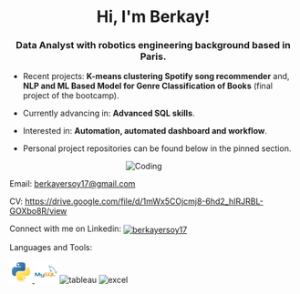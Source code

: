 <h1 align="center">Hi, I'm Berkay!</h1>
<h3 align="center">Data Analyst with robotics engineering background based in Paris.</h3>

- Recent projects: **K-means clustering Spotify song recommender** and, **NLP and ML Based Model for Genre Classification of Books** (final project of the bootcamp).

- Currently advancing in: **Advanced SQL skills**.

- Interested in: **Automation, automated dashboard and workflow**.

- Personal project repositories can be found below in the pinned section.

<img align="right" alt="Coding" width="300" src="https://media.tenor.com/lvLaG5hPCncAAAAC/data-analysis.gif">

<br />


Email: berkayersoy17@gmail.com

CV: https://drive.google.com/file/d/1mWx5COjcmj8-6hd2_hIRJRBL-GOXbo8R/view


Connect with me on Linkedin: <a href="https://linkedin.com/in/berkayersoy17" target="blank"><img align="center" src="https://raw.githubusercontent.com/rahuldkjain/github-profile-readme-generator/master/src/images/icons/Social/linked-in-alt.svg" alt="berkayersoy17" height="30" width="40" /></a><br />
  
</p>

Languages and Tools:

  <p align="left">
  
  <a href="https://www.python.org" target="_blank" rel="noreferrer">
  <img src="https://raw.githubusercontent.com/devicons/devicon/master/icons/python/python-original.svg" alt="python" width="40" height="40"/>
  </a> 
  <img src="https://raw.githubusercontent.com/devicons/devicon/master/icons/mysql/mysql-original-wordmark.svg" alt="mysql" width="40" height="40"/> 
  <img src="https://www.svgviewer.dev/static-svgs/14592/tableau-icon.svg" alt="tableau" width="40" height="40"/> 
  <img src="https://upload.wikimedia.org/wikipedia/commons/thumb/a/ae/Antu_ms-excel.svg/2048px-Antu_ms-excel.svg.png" alt="excel" width="40" height="40"/> 


 
 
</p>

